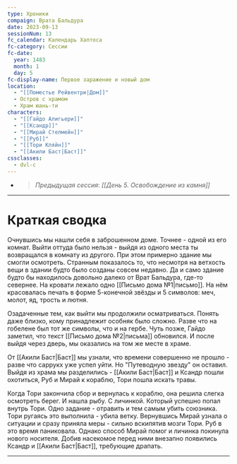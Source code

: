 ```yaml
---
type: Хроники
compaign: Врата Бальдура
date: 2023-09-13
sessionNum: 13
fc_calendar: Календарь Хаптоса
fc-category: Сессии
fc-date:
  year: 1483
  month: 1
  day: 5
fc-display-name: Первое заражение и новый дом
location:
  - "[[Поместье Рейвентри|Дом]]"
  - Остров с храмом
  - Храм юань-ти
characters:
  - "[[Гайдо Алигьери]]"
  - "[[Ксандр]]"
  - "[[Мирай Стелмейн]]"
  - "[[Руб]]"
  - "[[Тори Кляйн]]"
  - "[[Акили Баст|Баст]]"
cssclasses:
  - dvl-c
---
```


<!-- QueryToSerialize: LIST without ID "> *Предыдущая сессия*: *" + file.link + "*" From "content/Игры/Врата Бальдура/Хроники" WHERE sessionNum < this.sessionNum SORT sessionNum desc Limit 1 -->
<!-- SerializedQuery: LIST without ID "> *Предыдущая сессия*: *" + file.link + "*" From "content/Игры/Врата Бальдура/Хроники" WHERE sessionNum < this.sessionNum SORT sessionNum desc Limit 1 -->
- > *Предыдущая сессия*: *[[День 5. Освобождение из камня]]*
<!-- SerializedQuery END -->
---


# Краткая сводка
Очнувшись мы нашли себя в заброшенном доме. Точнее - одной из его комнат. Выйти оттуда было нельзя - выйдя из одного места ты возвращался в комнату из другого. При этом примерно здание мы смогли осмотреть. Странным показалось то, что несмотря на ветхость вещи в здании будто было созданы совсем недавно. Да и само здание будто бы находилось довольно далеко от Врат Бальдура, где-то севернее.
На кровати лежало одно [[Письмо дома №1|письмо]]. На нём красовалась печать  в форме 5-конечной звёзды и 5 символов: меч, молот, яд, трость и лютня. 

Озадаченные тем, как выйти мы продолжили осматриваться. Понять даже близко, кому принадлежит особняк было сложно. Разве что на гобелене был тот же символы, что и на гербе.  Чуть позже, Гайдо заметил, что текст [[Письмо дома №2|письма]] обновился. И после выйдя через дверь, мы оказались на том же месте в храме. 

От [[Акили Баст|Баст]] мы узнали, что времени совершенно не прошло - разве что саррукх уже успел уйти. Но "Путеводную звезду" он оставил.
Выйдя из храма мы разделились - [[Акили Баст|Баст]] и Ксандр пошли охотиться, Руб и Мирай  к кораблю, Тори пошла искать травы.

Когда Тори закончила сбор и вернулась к кораблю, она решила слегка осмотреть берег. И нашла рыбу. С личинкой. Который успешно попал внутрь Тори. Одно задание - отравить и тем самым убить союзника. Тори ругаясь это выполнила - убила ветку. Вернувшись Мирай узнала о ситуации и сразу приняла меры - сильно вскипятив мозги Тори. Руб в это время паниковала. Однако способ Мирай помог и личинка покинула нового носителя. Добив насекомое перед ними внезапно появились Ксандр и [[Акили Баст|Баст]], требующие драпать.


---
<!-- QueryToSerialize: LIST without ID "> *Следующая сессия*: " + file.link From "content/Игры/Врата Бальдура/Хроники" WHERE sessionNum > this.sessionNum SORT sessionNum asc Limit 1 -->
